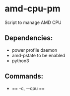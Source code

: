 # amd-cpu-pm
Script to manage AMD CPU

## Dependencies: 
* power profile daemon
* amd-pstate to be enabled
* python3

## Commands:
* == -c, --cpu == 
